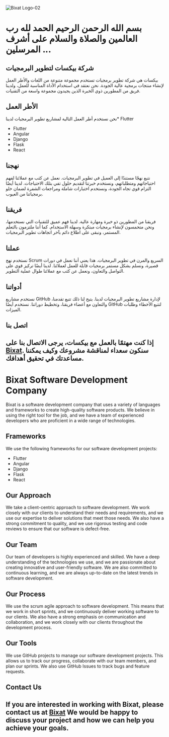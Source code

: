 ![Bixat Logo-02](https://github.com/bixat/.github/assets/69054810/314854b9-8845-44cd-9e1d-94213f1a84db)

# بسم الله الرحمن الرحيم الحمد لله رب العالمين والصلاة والسلام على أشرف المرسلين ...
## شركة بيكسات لتطوير البرمجيات
بيكسات هي شركة تطوير برمجيات تستخدم مجموعة متنوعة من اللغات والأطر العمل لإنشاء منتجات برمجية عالية الجودة. نحن نعتقد في استخدام الأداة المناسبة للعمل، ولدينا فريق من المطورين ذوي الخبرة الذين يجيدون مجموعة واسعة من التقنيات.
## الأطر العمل
نحن نستخدم أطر العمل التالية لمشاريع تطوير البرمجيات لدينا* Flutter
* Flutter
* Angular
* Django
* Flask
* React
## نهجنا
نتبع نهجًا مستندًا إلى العميل في تطوير البرمجيات. نعمل عن كثب مع عملائنا لفهم احتياجاتهم ومتطلباتهم، ونستخدم خبرتنا لتقديم حلول تفي بتلك الاحتياجات. لدينا أيضًا التزام قوي تجاه الجودة، ونستخدم اختبارات شاملة ومراجعات الشفرة لضمان خلو برمجياتنا من العيوب.
## فريقنا
فريقنا من المطورين ذو خبرة ومهارة عالية. لدينا فهم عميق للتقنيات التي نستخدمها، ونحن متحمسون لإنشاء برمجيات مبتكرة وسهلة الاستخدام. كما أننا ملتزمون بالتعلم المستمر، ونبقى على اطلاع دائم بآخر اتجاهات تطوير البرمجيات.
## عملنا
نستخدم نهج Scrum السريع والمرن في تطوير البرمجيات. هذا يعني أننا نعمل في دورات قصيرة، ونسلم بشكل مستمر برمجيات قابلة للعمل لعملائنا. لدينا أيضًا تركيز قوي على التواصل والتعاون، ونعمل عن كثب مع عملائنا طوال عملية التطوير.
## أدواتنا
نستخدم مشاريع GitHub لإدارة مشاريع تطوير البرمجيات لدينا. يتيح لنا ذلك تتبع تقدمنا، والتعاون مع أعضاء فريقنا، وتخطيط دوراتنا. نستخدم أيضًا GitHub لتتبع الأخطاء وطلبات الميزات.
## اتصل بنا
إذا كنت مهتمًا بالعمل مع بيكسات، يرجى الاتصال بنا على [Bixat](https://bixat.dev). سنكون سعداء لمناقشة مشروعك وكيف يمكننا مساعدتك في تحقيق أهدافك.
----
# Bixat Software Development Company

Bixat is a software development company that uses a variety of languages and frameworks to create high-quality software products. We believe in using the right tool for the job, and we have a team of experienced developers who are proficient in a wide range of technologies.

## Frameworks

We use the following frameworks for our software development projects:

* Flutter
* Angular
* Django
* Flask
* React

## Our Approach

We take a client-centric approach to software development. We work closely with our clients to understand their needs and requirements, and we use our expertise to deliver solutions that meet those needs. We also have a strong commitment to quality, and we use rigorous testing and code reviews to ensure that our software is defect-free.

## Our Team

Our team of developers is highly experienced and skilled. We have a deep understanding of the technologies we use, and we are passionate about creating innovative and user-friendly software. We are also committed to continuous learning, and we are always up-to-date on the latest trends in software development.

## Our Process

We use the scrum agile approach to software development. This means that we work in short sprints, and we continuously deliver working software to our clients. We also have a strong emphasis on communication and collaboration, and we work closely with our clients throughout the development process.

## Our Tools

We use GitHub projects to manage our software development projects. This allows us to track our progress, collaborate with our team members, and plan our sprints. We also use GitHub Issues to track bugs and feature requests.

## Contact Us

If you are interested in working with Bixat, please contact us at [Bixat](https://bixat.dev) We would be happy to discuss your project and how we can help you achieve your goals.
----
